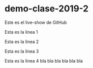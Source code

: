 # demo-clase-2019-2
Este es el live-show de GitHub

Esta es la linea 1

Esta es la linea 2

Esta es la linea 3

Esta es la linea 4
bla bla bla bla bla bla
